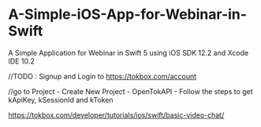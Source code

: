 # A-Simple-iOS-App-for-Webinar-in-Swift
A Simple Application for Webinar in Swift 5 using iOS SDK 12.2 and Xcode IDE 10.2

//TODO : Signup and Login to https://tokbox.com/account

//go to Project - Create New Project - OpenTokAPI - Follow the steps to get kApiKey, kSessionId and kToken

https://tokbox.com/developer/tutorials/ios/swift/basic-video-chat/
